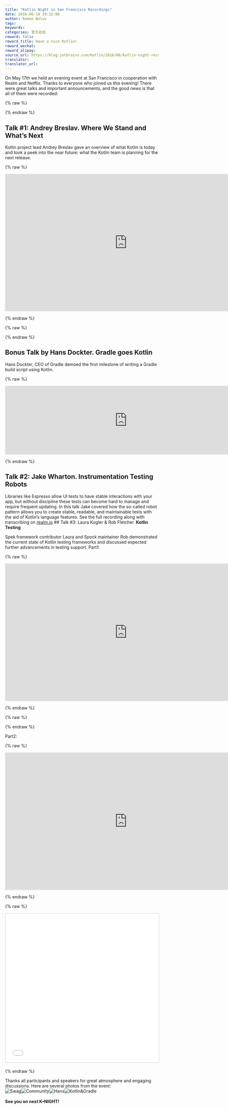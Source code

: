 ```yaml
---
title: "Kotlin Night in San Francisco Recordings"
date: 2016-06-14 19:32:00
author: Roman Belov
tags:
keywords:
categories: 官方动态
reward: false
reward_title: Have a nice Kotlin!
reward_wechat:
reward_alipay:
source_url: https://blog.jetbrains.com/kotlin/2016/06/kotlin-night-recordings/
translator:
translator_url:
---
```


On May 17th we held an evening event at San Francisco in cooperation with Realm and Netflix. Thanks to everyone who joined us this evening! There were great talks and important announcements, and the good news is that all of them were recorded:

{% raw %}
<p><span id="more-3958"></span></p>
{% endraw %}

## Talk #1: Andrey Breslav. <strong>Where We Stand and What’s Next</strong>

Kotlin project lead Andrey Breslav gave an overview of what Kotlin is today and took a peek into the near future: what the Kotlin team is planning for the next release.

{% raw %}
<p><iframe allowfullscreen="" frameborder="0" height="450" src="https://www.youtube.com/embed/POZmfjRHdfE" width="800"></iframe></p>
{% endraw %}


{% raw %}
<p><script async="" class="speakerdeck-embed" data-id="f1dea41f659a4c70a6e8fb20291b871b" data-ratio="1.77777777777778" src="//speakerdeck.com/assets/embed.js" width="400px"></script></p>
{% endraw %}

## Bonus Talk by Hans Dockter. <strong>Gradle goes Kotlin</strong>

Hans Dockter, CEO of Gradle demoed the first milestone of writing a Gradle build script using Kotlin.

{% raw %}
<p><iframe allowfullscreen="" frameborder="0" height="225" src="https://www.youtube.com/embed/4gmanjWNZ8E" width="800"></iframe></p>
{% endraw %}

## Talk #2: Jake Wharton. <strong>Instrumentation Testing Robots</strong>

Libraries like Espresso allow UI tests to have stable interactions with your app, but without discipline these tests can become hard to manage and require frequent updating. In this talk Jake covered how the so-called robot pattern allows you to create stable, readable, and maintainable tests with the aid of Kotlin’s language features.
See the full recording along with transcribing on [realm.io](https://realm.io/news/kau-jake-wharton-testing-robots/) ## Talk #3: Laura Kogler & Rob Fletcher. <strong>Kotlin Testing</strong>

Spek framework contributor Laura and Spock maintainer Rob demonstrated the current state of Kotlin testing frameworks and discussed expected further advancements in testing support.
Part1:

{% raw %}
<p><iframe allowfullscreen="" frameborder="0" height="450" src="https://www.youtube.com/embed/pCg3P7AOtHo" width="800"></iframe></p>
{% endraw %}


{% raw %}
<p><script async="" class="speakerdeck-embed" data-id="4bfe84ca3f6f45979f2bd1d67fb2d12b" data-ratio="1.77777777777778" src="//speakerdeck.com/assets/embed.js"></script></p>
{% endraw %}

Part2:

{% raw %}
<p><iframe allowfullscreen="" frameborder="0" height="450" src="https://www.youtube.com/embed/y5U8uiI2S0I" width="800"></iframe></p>
{% endraw %}


{% raw %}
<p><iframe allowfullscreen="" frameborder="0" height="488" marginheight="0" marginwidth="0" scrolling="no" src="//www.slideshare.net/slideshow/embed_code/key/9ZqOCfx8zmnOXZ" style="border:1px solid #CCC; border-width:1px; margin-bottom:5px; max-width: 100%;" width="800"> </iframe></p>
{% endraw %}

Thanks all participants and speakers for great atmosphere and engaging discussions. Here are several photos from the event:<br/>
<img alt="Swag" data-recalc-dims="1" src="https://i2.wp.com/blog.jetbrains.com/kotlin/files/2016/06/IMG_0109-1.jpg?resize=370%2C278&amp;ssl=1" style="float:left"/><img alt="Community" data-recalc-dims="1" src="https://i2.wp.com/blog.jetbrains.com/kotlin/files/2016/06/IMG_0114-1.jpg?resize=370%2C278&amp;ssl=1" style="float:left"/><img alt="Hans" data-recalc-dims="1" src="https://i1.wp.com/blog.jetbrains.com/kotlin/files/2016/06/IMG_0129-1.jpg?resize=370%2C278&amp;ssl=1" style="float:left"/><img alt="Kotlin&amp;Gradle" data-recalc-dims="1" src="https://i1.wp.com/blog.jetbrains.com/kotlin/files/2016/06/IMG_0150-1.jpg?resize=370%2C278&amp;ssl=1" style="float:left"/><br/>
<span style="white-space:nowrap"><br/>
<b>See you on next K•NIGHT!</b><br/>
</span>
